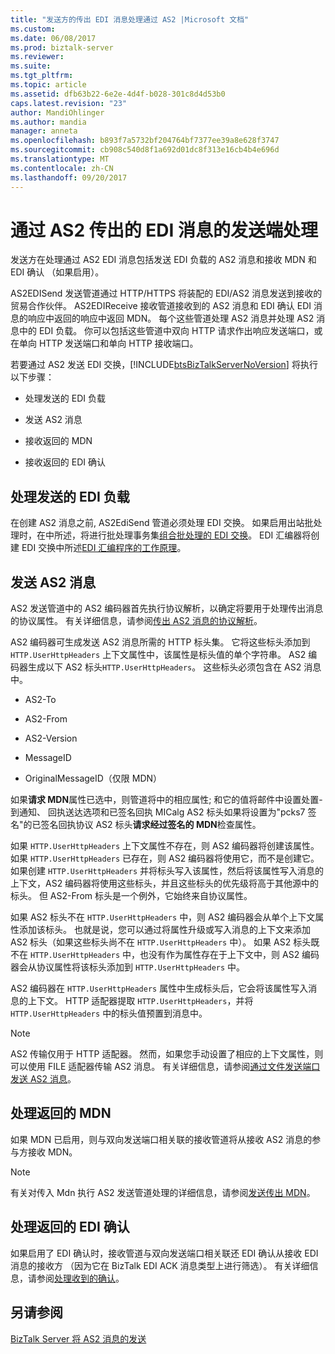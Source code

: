 ```yaml
---
title: "发送方的传出 EDI 消息处理通过 AS2 |Microsoft 文档"
ms.custom: 
ms.date: 06/08/2017
ms.prod: biztalk-server
ms.reviewer: 
ms.suite: 
ms.tgt_pltfrm: 
ms.topic: article
ms.assetid: dfb63b22-6e2e-4d4f-b028-301c8d4d53b0
caps.latest.revision: "23"
author: MandiOhlinger
ms.author: mandia
manager: anneta
ms.openlocfilehash: b893f7a5732bf204764bf7377ee39a8e628f3747
ms.sourcegitcommit: cb908c540d8f1a692d01dc8f313e16cb4b4e696d
ms.translationtype: MT
ms.contentlocale: zh-CN
ms.lasthandoff: 09/20/2017
---
```

# <a name="send-side-processing-of-an-outgoing-edi-message-over-as2"></a>通过 AS2 传出的 EDI 消息的发送端处理
发送方在处理通过 AS2 EDI 消息包括发送 EDI 负载的 AS2 消息和接收 MDN 和 EDI 确认 （如果启用）。  
  
 AS2EDISend 发送管道通过 HTTP/HTTPS 将装配的 EDI/AS2 消息发送到接收的贸易合作伙伴。 AS2EDIReceive 接收管道接收到的 AS2 消息和 EDI 确认 EDI 消息的响应中返回的响应中返回 MDN。 每个这些管道处理 AS2 消息并处理 AS2 消息中的 EDI 负载。 你可以包括这些管道中双向 HTTP 请求作出响应发送端口，或在单向 HTTP 发送端口和单向 HTTP 接收端口。  
  
 若要通过 AS2 发送 EDI 交换，[!INCLUDE[btsBizTalkServerNoVersion](../includes/btsbiztalkservernoversion-md.md)] 将执行以下步骤：  
  
-   处理发送的 EDI 负载  
  
-   发送 AS2 消息  
  
-   接收返回的 MDN  
  
-   接收返回的 EDI 确认  
  
## <a name="processing-the-edi-payload-for-sending"></a>处理发送的 EDI 负载  
 在创建 AS2 消息之前, AS2EdiSend 管道必须处理 EDI 交换。 如果启用出站批处理时，在中所述，将进行批处理事务集[组合批处理的 EDI 交换](../core/assembling-a-batched-edi-interchange.md)。 EDI 汇编器将创建 EDI 交换中所述[EDI 汇编程序的工作原理](../core/how-the-edi-assembler-works.md)。  
  
## <a name="sending-the-as2-message"></a>发送 AS2 消息  
 AS2 发送管道中的 AS2 编码器首先执行协议解析，以确定将要用于处理传出消息的协议属性。 有关详细信息，请参阅[传出 AS2 消息的协议解析](../core/agreement-resolution-for-outgoing-as2-messages.md)。  
  
 AS2 编码器可生成发送 AS2 消息所需的 HTTP 标头集。 它将这些标头添加到 `HTTP.UserHttpHeaders` 上下文属性中，该属性是标头值的单个字符串。 AS2 编码器生成以下 AS2 标头`HTTP.UserHttpHeaders`。 这些标头必须包含在 AS2 消息中。  
  
-   AS2-To  
  
-   AS2-From  
  
-   AS2-Version  
  
-   MessageID  
  
-   OriginalMessageID（仅限 MDN）  
  
 如果**请求 MDN**属性已选中，则管道将中的相应属性; 和它的值将邮件中设置处置-到通知、 回执送达选项和已签名回执 MICalg AS2 标头如果将设置为"pcks7 签名"的已签名回执协议 AS2 标头**请求经过签名的 MDN**检查属性。  
  
 如果 `HTTP.UserHttpHeaders` 上下文属性不存在，则 AS2 编码器将创建该属性。 如果 `HTTP.UserHttpHeaders` 已存在，则 AS2 编码器将使用它，而不是创建它。 如果创建 `HTTP.UserHttpHeaders` 并将标头写入该属性，然后将该属性写入消息的上下文，AS2 编码器将使用这些标头，并且这些标头的优先级将高于其他源中的标头。 但 AS2-From 标头是一个例外，它始终来自协议属性。  
  
 如果 AS2 标头不在 `HTTP.UserHttpHeaders` 中，则 AS2 编码器会从单个上下文属性添加该标头。 也就是说，您可以通过将属性升级或写入消息的上下文来添加 AS2 标头（如果这些标头尚不在 `HTTP.UserHttpHeaders` 中）。 如果 AS2 标头既不在 `HTTP.UserHttpHeaders` 中，也没有作为属性存在于上下文中，则 AS2 编码器会从协议属性将该标头添加到 `HTTP.UserHttpHeaders` 中。  
  
 AS2 编码器在 `HTTP.UserHttpHeaders` 属性中生成标头后，它会将该属性写入消息的上下文。 HTTP 适配器提取 `HTTP.UserHttpHeaders`，并将 `HTTP.UserHttpHeaders` 中的标头值预置到消息中。  
  
> [!NOTE]
>  AS2 传输仅用于 HTTP 适配器。 然而，如果您手动设置了相应的上下文属性，则可以使用 FILE 适配器传输 AS2 消息。 有关详细信息，请参阅[通过文件发送端口发送 AS2 消息](../core/sending-an-as2-message-over-a-file-send-port.md)。  
  
## <a name="processing-the-returned-mdn"></a>处理返回的 MDN  
 如果 MDN 已启用，则与双向发送端口相关联的接收管道将从接收 AS2 消息的参与方接收 MDN。  
  
> [!NOTE]
>  有关对传入 Mdn 执行 AS2 发送管道处理的详细信息，请参阅[发送传出 MDN](../core/sending-an-outgoing-mdn.md)。  
  
## <a name="processing-the-returned-edi-acknowledgment"></a>处理返回的 EDI 确认  
 如果启用了 EDI 确认时，接收管道与双向发送端口相关联还 EDI 确认从接收 EDI 消息的接收方 （因为它在 BizTalk EDI ACK 消息类型上进行筛选）。 有关详细信息，请参阅[处理收到的确认](../core/processing-a-received-acknowledgment.md)。  
  
## <a name="see-also"></a>另请参阅  
 [BizTalk Server 将 AS2 消息的发送](../core/how-biztalk-server-sends-as2-messages.md)